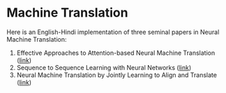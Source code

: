 # Machine Translation

Here is an English-Hindi implementation of three seminal papers in Neural Machine Translation:

1. Effective Approaches to Attention-based Neural Machine Translation ([link](https://arxiv.org/abs/1508.04025))
2. Sequence to Sequence Learning with Neural Networks ([link](https://arxiv.org/abs/1409.3215))
3. Neural Machine Translation by Jointly Learning to Align and Translate ([link](https://arxiv.org/abs/1409.0473))
